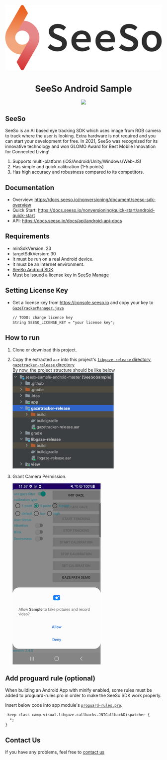 <p align="center">
    <img src="/image/seeso_logo.png">
</p>
<div align="center">
    <h1>SeeSo Android Sample</h1>
    <a href="https://github.com/visualcamp/seeso-sample-android/releases" alt="release">
        <img src="https://img.shields.io/badge/version-2.5.1-blue" />
    </a>
</div>

## SeeSo
SeeSo is an AI based eye tracking SDK which uses image from RGB camera to track where the user is looking.
Extra hardware is not required and you can start your development for free.
In 2021, SeeSo was recognized for its innovative technology and won GLOMO Award for Best Mobile Innovation for Connected Living!
1. Supports multi-platform (iOS/Android/Unity/Windows/Web-JS)
2. Has simple and quick calibration (1-5 points)
3. Has high accuracy and robustness compared to its competitors.

## Documentation
* Overview: https://docs.seeso.io/nonversioning/document/seeso-sdk-overview
* Quick Start: https://docs.seeso.io/nonversioning/quick-start/android-quick-start
* API: https://docs.seeso.io/docs/api/android-api-docs

## Requirements
* minSdkVersion: 23
* targetSdkVersion: 30
* It must be run on a real Android device.
* It must be an internet environment.
* [SeeSo Android SDK](https://manage.seeso.io/)
* Must be issued a license key in [SeeSo Manage](https://manage.seeso.io/)

## Setting License Key
* Get a license key from https://console.seeso.io and copy your key to [`GazeTrackerManager.java`](/app/src/main/java/visual/camp/sample/app/GazeTrackerManager.java#L41)
   ```
   // TODO: change licence key
   String SEESO_LICENSE_KEY = "your license key";
   ```

## How to run
1. Clone or download this project.
2. Copy the extracted `aar` into this project's [`libgaze-release` directory](libgaze-release/), [`gazetracker-release` directory](gazetracker-release/)  
    By now, the project structure should be like below  
    ![](image/android/1.png)
3. Grant Camera Permission.

    ![](image/android/2.png)

## Add proguard rule (optional)
When building an Android App with minify enabled, some rules must be added to proguard-rules.pro in order to make the SeeSo SDK work properly.

Insert below code into app module's [`proguard-rules.pro`](app/proguard-rules.pro).
```
-keep class camp.visual.libgaze.callbacks.JNICallbackDispatcher {
  *;
}
```
      
## Contact Us
If you have any problems, feel free to [contact us](https://seeso.io/Contact-Us) 
